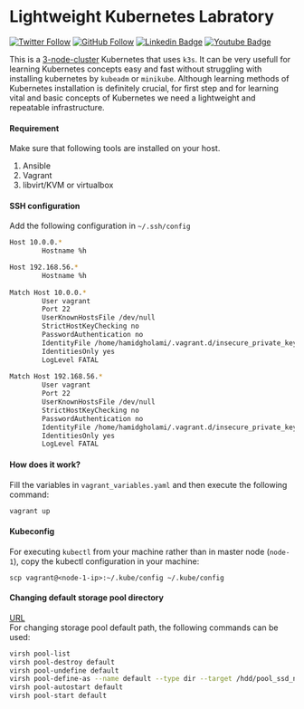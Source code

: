 # Lightweight Kubernetes Labratory

[![Twitter Follow](https://img.shields.io/twitter/follow/045_hamid?label=045_hamid&style=plastic&logo=twitter&color=blue)](https://twitter.com/geekestan)
[![GitHub Follow](https://img.shields.io/github/followers/hamidgholami?label=hamidgholami&style=plastic&logo=github&color=green)](https://github.com/hamidgholami)
[![Linkedin Badge](https://img.shields.io/badge/hamid--gholami-LinkedIn-blue?logo=linkedin)](https://www.linkedin.com/in/hamid-gholami/)
[![Youtube Badge](https://img.shields.io/badge/-geekestan-red?style=plastic&&logo=youtube&message=geekestan&logoColor=white)](https://www.youtube.com/@geekestan)


This is a <ins>3-node-cluster</ins> Kubernetes that uses `k3s`. It can be very usefull for learning Kubernetes concepts easy and fast without struggling with installing kubernetes by `kubeadm` or `minikube`. Although learning methods of Kubernetes installation is definitely crucial, for first step and for learning vital and basic concepts of Kubernetes we need a lightweight and repeatable infrastructure.

#### Requirement
Make sure that following tools are installed on your host.

1. Ansible
2. Vagrant
3. libvirt/KVM or virtualbox

#### SSH configuration
Add the following configuration in `~/.ssh/config`
```bash
Host 10.0.0.*
        Hostname %h

Host 192.168.56.*                     
        Hostname %h
                                               
Match Host 10.0.0.*
        User vagrant                 
        Port 22
        UserKnownHostsFile /dev/null     
        StrictHostKeyChecking no
        PasswordAuthentication no
        IdentityFile /home/hamidgholami/.vagrant.d/insecure_private_key
        IdentitiesOnly yes                                                                     
        LogLevel FATAL          
                                               
Match Host 192.168.56.*
        User vagrant                                                                           
        Port 22                                                                                
        UserKnownHostsFile /dev/null                                                           
        StrictHostKeyChecking no
        PasswordAuthentication no                                                              
        IdentityFile /home/hamidgholami/.vagrant.d/insecure_private_key
        IdentitiesOnly yes                                                                     
        LogLevel FATAL

```
#### How does it work?
Fill the variables in `vagrant_variables.yaml` and then execute the following command:
```bash
vagrant up
```
#### Kubeconfig
For executing `kubectl` from your machine rather than in master node (`node-1`), copy the kubectl configuration in your machine:
```
scp vagrant@<node-1-ip>:~/.kube/config ~/.kube/config
```
#### Changing default storage pool directory
[URL](https://serverfault.com/questions/840519/how-to-change-the-default-storage-pool-from-libvirt)<br/>
For changing storage pool default path, the following commands can be used:
```bash
virsh pool-list
virsh pool-destroy default
virsh pool-undefine default
virsh pool-define-as --name default --type dir --target /hdd/pool_ssd_nvm
virsh pool-autostart default
virsh pool-start default
```
